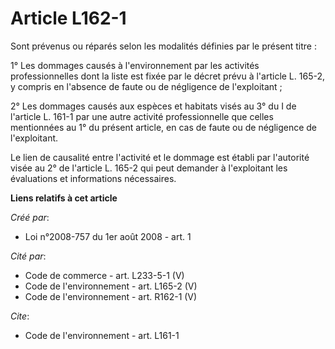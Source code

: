 # Article L162-1

Sont prévenus ou réparés selon les modalités définies par le présent titre : 

1° Les dommages causés à l'environnement par les activités professionnelles dont la liste est fixée par le décret prévu à
l'article L. 165-2, y compris en l'absence de faute ou de négligence de l'exploitant ; 

2° Les dommages causés aux espèces et habitats visés au 3° du I de l'article L. 161-1 par une autre activité professionnelle
que celles mentionnées au 1° du présent article, en cas de faute ou de négligence de l'exploitant. 

Le lien de causalité entre l'activité et le dommage est établi par l'autorité visée au 2° de l'article L. 165-2 qui peut
demander à l'exploitant les évaluations et informations nécessaires.

**Liens relatifs à cet article**

_Créé par_:

  - Loi n°2008-757 du 1er août 2008 - art. 1

_Cité par_:

  - Code de commerce - art. L233-5-1 (V)
  - Code de l'environnement - art. L165-2 (V)
  - Code de l'environnement - art. R162-1 (V)

_Cite_:

  - Code de l'environnement - art. L161-1

